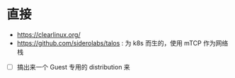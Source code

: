 # 直接
- https://clearlinux.org/
- https://github.com/siderolabs/talos : 为 k8s 而生的，使用 mTCP 作为网络栈

- [ ] 搞出来一个 Guest 专用的 distribution 来
